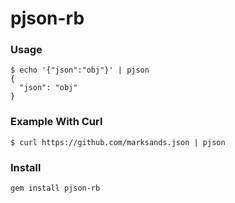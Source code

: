 # pjson-rb

### Usage

    $ echo '{"json":"obj"}' | pjson
    {
      "json": "obj"
    }

### Example With Curl

    $ curl https://github.com/marksands.json | pjson

### Install

    gem install pjson-rb